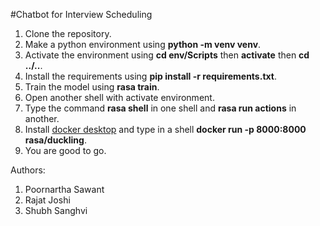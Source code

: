 #Chatbot for Interview Scheduling

1.  Clone the repository.
2.  Make a python environment using **python -m venv venv**.
3.  Activate the environment using **cd env/Scripts** then **activate** then **cd ../..**.
4.  Install the requirements using **pip install -r requirements.txt**.
5.  Train the model using **rasa train**.
6.  Open another shell with activate environment.
7.  Type the command **rasa shell** in one shell and **rasa run actions** in another.
8.  Install [docker desktop](https://docs.docker.com/docker-for-windows/install/) and type in a shell **docker run -p 8000:8000 rasa/duckling**. 
9.  You are good to go.

Authors:
1. Poornartha Sawant
2. Rajat Joshi
3. Shubh Sanghvi
